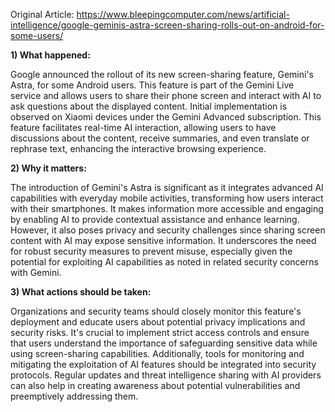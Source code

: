 Original Article: https://www.bleepingcomputer.com/news/artificial-intelligence/google-geminis-astra-screen-sharing-rolls-out-on-android-for-some-users/

**1) What happened:**

Google announced the rollout of its new screen-sharing feature, Gemini's Astra, for some Android users. This feature is part of the Gemini Live service and allows users to share their phone screen and interact with AI to ask questions about the displayed content. Initial implementation is observed on Xiaomi devices under the Gemini Advanced subscription. This feature facilitates real-time AI interaction, allowing users to have discussions about the content, receive summaries, and even translate or rephrase text, enhancing the interactive browsing experience.

**2) Why it matters:**

The introduction of Gemini's Astra is significant as it integrates advanced AI capabilities with everyday mobile activities, transforming how users interact with their smartphones. It makes information more accessible and engaging by enabling AI to provide contextual assistance and enhance learning. However, it also poses privacy and security challenges since sharing screen content with AI may expose sensitive information. It underscores the need for robust security measures to prevent misuse, especially given the potential for exploiting AI capabilities as noted in related security concerns with Gemini.

**3) What actions should be taken:**

Organizations and security teams should closely monitor this feature's deployment and educate users about potential privacy implications and security risks. It's crucial to implement strict access controls and ensure that users understand the importance of safeguarding sensitive data while using screen-sharing capabilities. Additionally, tools for monitoring and mitigating the exploitation of AI features should be integrated into security protocols. Regular updates and threat intelligence sharing with AI providers can also help in creating awareness about potential vulnerabilities and preemptively addressing them.